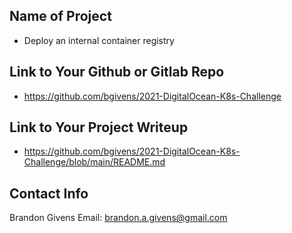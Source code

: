 ## Name of Project 
* Deploy an internal container registry
 
## Link to Your Github or Gitlab Repo
* https://github.com/bgivens/2021-DigitalOcean-K8s-Challenge

## Link to Your Project Writeup
* https://github.com/bgivens/2021-DigitalOcean-K8s-Challenge/blob/main/README.md

## Contact Info
Brandon Givens
Email: brandon.a.givens@gmail.com
